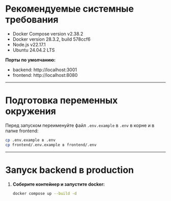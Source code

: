 # Рекомендуемые системные требования

- Docker Compose version v2.38.2
- Docker version 28.3.2, build 578ccf6
- Node.js v22.17.1
- Ubuntu 24.04.2 LTS

**Порты по умолчанию:**
- backend: http://localhost:3001
- frontend: http://localhost:8080

---

# Подготовка переменных окружения

Перед запуском переименуйте файл `.env.example` в `.env` в корне и в папке frontend:

```sh
cp .env.example в .env
cp frontend/.env.example в frontend/.env
```
---

# Запуск backend в production

1. **Соберите контейнер и запустите docker:**
   ```sh
   docker compose up --build -d
   ```